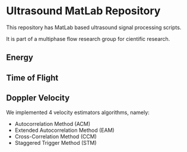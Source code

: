 # Ultrasound MatLab Repository

This repository has MatLab based ultrasound signal processing scripts.

It is part of a multiphase flow research group for cientific research.

## Energy

## Time of Flight

## Doppler Velocity

We implemented 4 velocity estimators algorithms, namely: 

- Autocorrelation Method (ACM)
- Extended Autocorrelation Method (EAM)
- Cross-Correlation Method (CCM)
- Staggered Trigger Method (STM)

